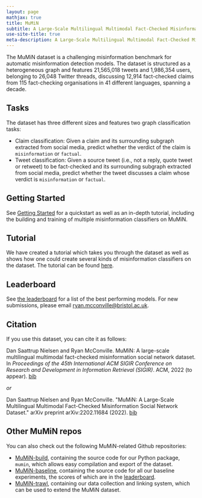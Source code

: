 ```yaml
---
layout: page
mathjax: true
title: MuMiN
subtitle: A Large-Scale Multilingual Multimodal Fact-Checked Misinformation Social Network Dataset
use-site-title: true
meta-description: A Large-Scale Multilingual Multimodal Fact-Checked Misinformation Social Network Dataset
---
```


The MuMiN dataset is a challenging misinformation benchmark for automatic
misinformation detection models. The dataset is structured as a heterogeneous
graph and features 21,565,018 tweets and 1,986,354 users, belonging to 26,048
Twitter threads, discussing 12,914 fact-checked claims from 115 fact-checking
organisations in 41 different languages, spanning a decade.

## Tasks
The dataset has three different sizes and features two graph classification
tasks:

- Claim classification: Given a claim and its surrounding subgraph extracted
  from social media, predict whether the verdict of the claim is
  `misinformation` or `factual`.
- Tweet classification: Given a source tweet (i.e., not a reply, quote tweet or
  retweet) to be fact-checked and its surrounding subgraph extracted from
  social media, predict whether the tweet discusses a claim whose verdict is
  `misinformation` or `factual`.

## Getting Started
See [Getting Started](https://mumin-dataset.github.io/gettingstarted/) for a
quickstart as well as an in-depth tutorial, including the building and training
of multiple misinformation classifiers on MuMiN.

## Tutorial
We have created a tutorial which takes you through the dataset as well as shows
how one could create several kinds of misinformation classifiers on the
dataset. The tutorial can be found
[here](https://colab.research.google.com/drive/1Kz0EQtySYQTo1ui8F2KZ6ERneZVf5TIN).

## Leaderboard
See [the leaderboard](https://mumin-dataset.github.io/leaderboard/) for a list
of the best performing models. For new submissions, please email
[ryan.mcconville@bristol.ac.uk](mailto:ryan.mcconville@bristol.ac.uk).

## Citation
If you use this dataset, you can cite it as follows:

Dan Saattrup Nielsen and Ryan McConville. MuMiN: A large-scale multilingual multimodal fact-checked misinformation social network dataset. In *Proceedings of the 45th International ACM SIGIR Conference on Research and Development in Information Retrieval (SIGIR)*. ACM, 2022 (to appear).
[bib](https://ryanmcconville.com/McConville_Ryan_bib.html#NielsenMcConville2022)

*or*

Dan Saattrup Nielsen and Ryan McConville. "MuMiN: A Large-Scale Multilingual Multimodal Fact-Checked Misinformation Social Network Dataset." arXiv preprint arXiv:2202.11684 (2022). [bib](https://scholar.google.com/scholar_lookup?arxiv_id=2202.11684)

## Other MuMiN repos
You can also check out the following MuMiN-related Github repositories:

- [MuMiN-build](https://github.com/MuMiN-dataset/mumin-build), containing the
  source code for our Python package, `mumin`, which allows easy compilation
  and export of the dataset.
- [MuMiN-baseline](https://github.com/MuMiN-dataset/mumin-baseline), containing
  the source code for all our baseline experiments, the scores of which are in
  the [leaderboard](https://mumin-dataset.github.io/leaderboard/).
- [MuMiN-trawl](https://github.com/MuMiN-dataset/mumin-trawl), containing our
  data collection and linking system, which can be used to extend the MuMiN
  dataset.
